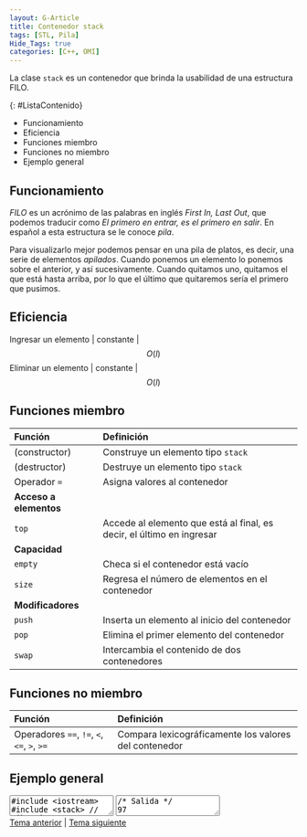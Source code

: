 ```yaml
---
layout: G-Article
title: Contenedor stack
tags: [STL, Pila]
Hide_Tags: true
categories: [C++, OMI]
---
```


La clase `stack` es un contenedor que brinda la usabilidad de una estructura FILO.

{: #ListaContenido}
- Funcionamiento
- Eficiencia
- Funciones miembro
- Funciones no miembro
- Ejemplo general

## Funcionamiento

*FILO* es un acrónimo de las palabras en inglés *First In, Last Out*, que podemos traducir como *El primero en entrar, es el primero en salir*. En español a esta estructura se le conoce *pila*.

Para visualizarlo mejor podemos pensar en una pila de platos, es decir, una serie de elementos *apilados*. Cuando ponemos un elemento lo ponemos sobre el anterior, y así sucesivamente. Cuando quitamos uno, quitamos el que está hasta arriba, por lo que el último que quitaremos sería el primero que pusimos.

## Eficiencia

Ingresar un elemento | constante | $$ O(l) $$
Eliminar un elemento | constante | $$ O(l) $$

## Funciones miembro

| Función			| Definición															|
|:------------------|:----------------------------------------------------------------------|
| (constructor)		| Construye un elemento tipo `stack`									|
| (destructor)		| Destruye un elemento tipo `stack`										|
| Operador `=`		| Asigna valores al contenedor											|
|                                 **Acceso a elementos**                                    |
| `top`				| Accede al elemento que está al final, es decir, el último en ingresar |
|                                     **Capacidad**                                         |
| `empty`			| Checa si el contenedor está vacío										|
| `size`			| Regresa el número de elementos en el contenedor						|
|                                   **Modificadores**                                       |
| `push`			| Inserta un elemento al inicio del contenedor 							|
| `pop`				| Elimina el primer elemento del contenedor 							|
| `swap`			| Intercambia el contenido de dos contenedores							|

## Funciones no miembro

| Función           | Definición                                                            |
|:------------------|:----------------------------------------------------------------------|
| Operadores `==`, `!=`, `<`, `<=`, `>`, `>=` | Compara lexicográficamente los valores del contenedor |

## Ejemplo general

<textarea class="editor">
#include &lt;iostream&gt;
#include &lt;stack&gt; // Libreria
using namespace std;

int main(){

	stack&lt;int&gt; pila;
	// Declaración de pila para elementos tipo 'int'

	pila.push(3);
	pila.push(14);
	pila.push(97);
	// Se ingresan datos

	cout << pila.top() << '\n';
	// Se muestra el último elemento ingresado en la pila

	cout << pila.size() << '\n';
	// Se obtiene la cantidad de elementos almacenados

	pila.pop();
	// Se elimina el primer elemento de la estructura

	if (pila.empty()){
		// Se checa si la estructura está vacía
		cout << "La estructura esta vacia\n";
	} else {
		cout << "La estructura no esta vacia\n";
	}

	stack&lt;int&gt; otra;
	otra.push(32);
	otra.push(12);
	otra.push(1);

	pila.swap(otra);
	// Se intercambian contenidos

	cout << pila.size() << " " << otra.size() << '\n';
	
	return 0;
}</textarea>

<textarea class="output">
/* Salida */
97
3
La estructura no esta vacia
3 2</textarea>

<div class="Nav">
	<a href="{{ site.baseurl }}/C++/STL/Queue/">Tema anterior</a> | <a href="{{ site.baseurl }}/C++/STL/List/">Tema siguiente</a>
</div>